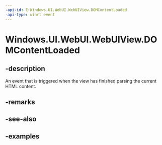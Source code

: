 ```yaml
---
-api-id: E:Windows.UI.WebUI.WebUIView.DOMContentLoaded
-api-type: winrt event
---
```


<!-- Event syntax.
public event TypedEventHandler DOMContentLoaded<IWebViewControl, WebViewControlDOMContentLoadedEventArgs>
-->

# Windows.UI.WebUI.WebUIView.DOMContentLoaded

## -description
An event that is triggered when the view has finished parsing the current HTML content.

## -remarks

## -see-also

## -examples

